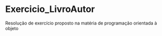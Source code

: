 # Exercicio_LivroAutor
Resolução de exercício proposto na matéria de programação orientada à objeto 
